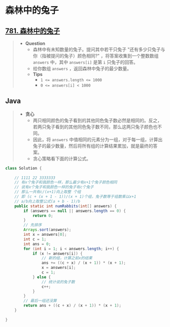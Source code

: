 # 森林中的兔子

## [781. 森林中的兔子](https://leetcode.cn/problems/rabbits-in-forest/)

> - **Question**
>   - 森林中有未知数量的兔子。提问其中若干只兔子 "还有多少只兔子与你（指被提问的兔子）颜色相同?" ，将答案收集到一个整数数组 `answers` 中，其中 `answers[i]` 是第 `i` 只兔子的回答。
>   - 给你数组 `answers` ，返回森林中兔子的最少数量。
>   - **Tips**
>     - `1 <= answers.length <= 1000`
>     - `0 <= answers[i] < 1000`

## Java

> - **贪心**
>   - 两只相同颜色的兔子看到的其他同色兔子数必然是相同的。反之，若两只兔子看到的其他同色兔子数不同，那么这两只兔子颜色也不同。
>   - 因此，将 `answers` 中值相同的元素分为一组，对于每一组，计算出兔子的最少数量，然后将所有组的计算结果累加，就是最终的答案。
>   - 贪心策略看下面的计算公式。

```java
class Solution {
    
    // 1111 22 3333333
    // 有x个兔子和我颜色一样，那么最少有x+1个兔子颜色相同
    // 说有x个兔子和我颜色一样的兔子有c个兔子
    // 那么一共有c/(x+1)向上取整 个组
    // 即 (c + (x + 1 - 1))/(x + 1)个组，兔子数等于组数乘以x+1
    // a/b向上取整公式(a + b - 1)/b
    public static int numRabbits(int[] answers) {
        if (answers == null || answers.length == 0) {
            return 0;
        }
        // 先排序
        Arrays.sort(answers);
        int x = answers[0];
        int c = 1;
        int ans = 0;
        for (int i = 1; i < answers.length; i++) {
            if (x != answers[i]) {
                // 新的组，计算之前x的结果
                ans += ((c + x) / (x + 1)) * (x + 1);
                x = answers[i];
                c = 1;
            } else {
                // 统计说的兔子数
                c++;
            }
        }
        // 最后一组还没算
        return ans + ((c + x) / (x + 1)) * (x + 1);
    }
    
}
```
